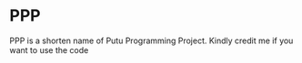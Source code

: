 # PPP
PPP is a shorten name of Putu Programming Project.
Kindly credit me if you want to use the code

